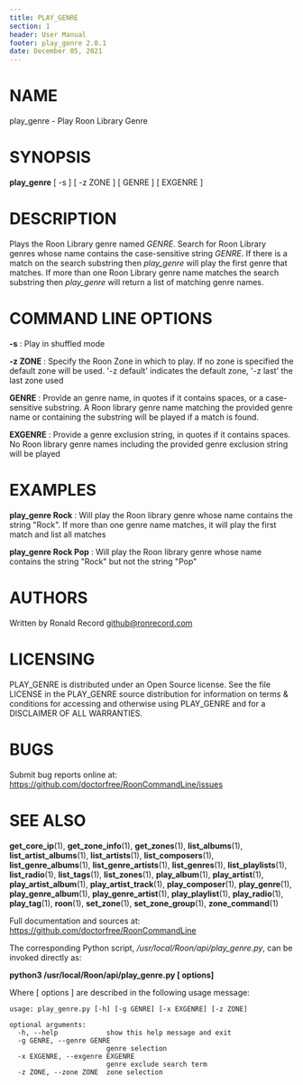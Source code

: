 ```yaml
---
title: PLAY_GENRE
section: 1
header: User Manual
footer: play_genre 2.0.1
date: December 05, 2021
---
```

# NAME
play_genre - Play Roon Library Genre

# SYNOPSIS
**play_genre** [ -s ] [ -z ZONE ] [ GENRE ] [ EXGENRE ]

# DESCRIPTION
Plays the Roon Library genre named *GENRE*. Search for Roon Library genres whose name contains the case-sensitive string *GENRE*. If there is a match on the search substring then *play_genre* will play the first genre that matches. If more than one Roon Library genre name matches the search substring then *play_genre* will return a list of matching genre names.

# COMMAND LINE OPTIONS
**-s**
: Play in shuffled mode

**-z ZONE**
: Specify the Roon Zone in which to play. If no zone is specified the default zone will be used.  '-z default' indicates the default zone, '-z last' the last zone used

**GENRE**
:  Provide an genre name, in quotes if it contains spaces, or a case-sensitive substring. A Roon library genre name matching the provided genre name or containing the substring will be played if a match is found.

**EXGENRE**
: Provide a genre exclusion string, in quotes if it contains spaces. No Roon library genre names including the provided genre exclusion string will be played

# EXAMPLES
**play_genre Rock**
: Will play the Roon library genre whose name contains the string "Rock". If more than one genre name matches, it will play the first match and list all matches

**play_genre Rock Pop**
: Will play the Roon library genre whose name contains the string "Rock" but not the string "Pop"

# AUTHORS
Written by Ronald Record github@ronrecord.com

# LICENSING
PLAY_GENRE is distributed under an Open Source license.
See the file LICENSE in the PLAY_GENRE source distribution
for information on terms &amp; conditions for accessing and
otherwise using PLAY_GENRE and for a DISCLAIMER OF ALL WARRANTIES.

# BUGS
Submit bug reports online at: https://github.com/doctorfree/RoonCommandLine/issues

# SEE ALSO
**get_core_ip**(1), **get_zone_info**(1), **get_zones**(1), **list_albums**(1), **list_artist_albums**(1), **list_artists**(1), **list_composers**(1), **list_genre_albums**(1), **list_genre_artists**(1), **list_genres**(1), **list_playlists**(1), **list_radio**(1), **list_tags**(1), **list_zones**(1), **play_album**(1), **play_artist**(1), **play_artist_album**(1), **play_artist_track**(1), **play_composer**(1), **play_genre**(1), **play_genre_album**(1), **play_genre_artist**(1), **play_playlist**(1), **play_radio**(1), **play_tag**(1), **roon**(1), **set_zone**(1), **set_zone_group**(1), **zone_command**(1)

Full documentation and sources at: https://github.com/doctorfree/RoonCommandLine

The corresponding Python script, */usr/local/Roon/api/play_genre.py*,
can be invoked directly as:

**python3 /usr/local/Roon/api/play_genre.py [ options]**

Where [ options ] are described in the following usage message:

~~~~
usage: play_genre.py [-h] [-g GENRE] [-x EXGENRE] [-z ZONE]

optional arguments:
  -h, --help            show this help message and exit
  -g GENRE, --genre GENRE
                        genre selection
  -x EXGENRE, --exgenre EXGENRE
                        genre exclude search term
  -z ZONE, --zone ZONE  zone selection
~~~~
